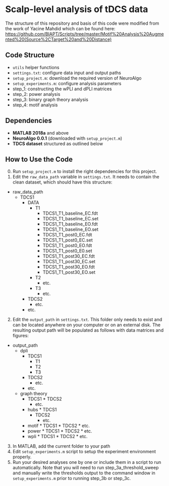 # Scalp-level analysis of tDCS data
The structure of this repository and basis of this code were modified from the work of Yacine Mahdid which can be found here: https://github.com/BIAPT/Scripts/tree/master/Motif%20Analysis%20Augmented%20(Source%2CTarget%20and%20Distance)

## Code Structure
* `utils` helper functions
* `settings.txt`: configure data input and output paths
* `setup_project.m`: download the required version of NeuroAlgo
* `setup_experiments.m`: configure analysis parameters
* step_1: constructing the wPLI and dPLI matrices
* step_2: power analysis
* step_3: binary graph theory analysis
* step_4: motif analysis

## Dependencies
* **MATLAB 2018a** and above
* **NeuroAlgo 0.0.1** (downloaded with `setup_project.m`)
* **TDCS dataset** structured as outlined below 

## How to Use the Code
0. Run `setup_project.m` to install the right dependencies for this project. 
1. Edit the `raw_data_path` variable in `settings.txt`. It needs to contain the clean dataset, which should have this structure:

* raw_data_path
	* TDCS1
		* DATA
			* T1
				* TDCS1_T1_baseline_EC.fdt
				* TDCS1_T1_baseline_EC.set
				* TDCS1_T1_baseline_EO.fdt
				* TDCS1_T1_baseline_EO.set
				* TDCS1_T1_post0_EC.fdt
				* TDCS1_T1_post0_EC.set
				* TDCS1_T1_post0_EO.fdt
				* TDCS1_T1_post0_E0.set
				* TDCS1_T1_post30_EC.fdt
				* TDCS1_T1_post30_EC.set
				- TDCS1_T1_post30_EO.fdt
				- TDCS1_T1_post30_EO.set
 			- T2
				- etc.
			- T3
				- etc.
        - TDCS2
            - etc.
        - etc.
2. Edit the `output_path` in `settings.txt`. This folder only needs to exist and can be located anywhere on your computer or on an external disk. The resulting output path will be populated as follows with data matrices and figures:
* output_path
	* dpli
		* TDCS1
			- T1
			- T2
			- T3
		* TDCS2
			- etc.
		* etc.
	* graph theory
		* TDCS1
            	* TDCS2
          	* etc.
        * hubs
            	* TDCS1
         	* TDCS2
            	* etc.
        * motif
            	* TDCS1
            	* TDCS2
            	* etc.
        * power
            	* TDCS1
            	* TDCS2
            	* etc.
        * wpli
            	* TDCS1
            	* TDCS2
            	* etc.
3. In MATLAB, add the current folder to your path 
4. Edit `setup_experiments.m` script to setup the experiment environment properly.
5.  Run your desired analyses one by one or include them in a script to run automatically. Note that you will need to run step_3a_threshold_sweep and manually write the thresholds output to the command window in `setup_experiments.m` prior to running step_3b or step_3c. 

